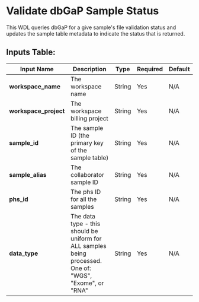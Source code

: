 # Validate dbGaP Sample Status

This WDL queries dbGaP for a give sample's file validation status and updates the sample table metadata to indicate the status that is returned. 

## Inputs Table: 
| Input Name            | Description                                                                                              | Type    | Required | Default  |
|-----------------------|----------------------------------------------------------------------------------------------------------|---------|----------|----------|
| **workspace_name**    | The workspace name                                                                                       | String  | Yes      | N/A      |
| **workspace_project** | The workspace billing project                                                                            | String  | Yes      | N/A      |
| **sample_id**         | The sample ID (the primary key of the sample table)                                                      | String  | Yes      | N/A      |
| **sample_alias**      | The collaborator sample ID                                                                               | String  | Yes      | N/A      |
| **phs_id**            | The phs ID for all the samples                                                                           | String  | Yes      | N/A      |
| **data_type**         | The data type - this should be uniform for ALL samples being processed. One of: "WGS", "Exome", or "RNA" | String  | Yes      | N/A      |

